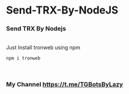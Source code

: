 # Send-TRX-By-NodeJS
### Send TRX By Nodejs
<br>
Just Install tronweb using npm 
<br>

```
npm i tronweb
```
<br>

### **My Channel https://t.me/TGBotsByLazy**
